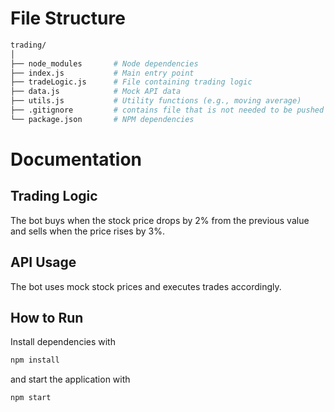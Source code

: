 # File Structure
```bash
trading/
│
├── node_modules       # Node dependencies
├── index.js           # Main entry point
├── tradeLogic.js      # File containing trading logic
├── data.js            # Mock API data
├── utils.js           # Utility functions (e.g., moving average)
├── .gitignore         # contains file that is not needed to be pushed to GitHub    
└── package.json       # NPM dependencies
```

# Documentation

## Trading Logic
   The bot buys when the stock price drops by 2% from the previous value and sells when the price rises by 3%.

## API Usage 
   The bot uses mock stock prices and executes trades accordingly.

## How to Run 
   Install dependencies with 

   ```bash 
   npm install
   ``` 

   and start the application with 

   ```bash
   npm start
   ```
